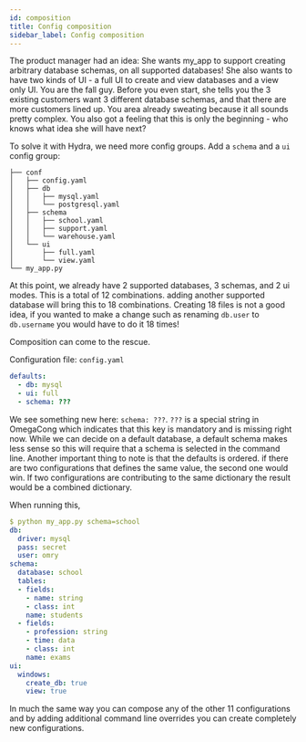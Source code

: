 ```yaml
---
id: composition
title: Config composition
sidebar_label: Config composition
---
```


The product manager had an idea:
She wants my_app to support creating arbitrary database schemas, on all supported databases!
She also wants to have two kinds of UI - a full UI to create and view databases and a view only UI.
You are the fall guy. Before you even start, she tells you the 3 existing customers want 3 different database schemas, and that there are more customers lined up.
You area already sweating because it all sounds pretty complex.
You also got a feeling that this is only the beginning - who knows what idea she will have next?

To solve it with Hydra, we need more config groups.
Add a `schema` and a `ui` config group:
```text
├── conf
│   ├── config.yaml
│   ├── db
│   │   ├── mysql.yaml
│   │   └── postgresql.yaml
│   ├── schema
│   │   ├── school.yaml
│   │   ├── support.yaml
│   │   └── warehouse.yaml
│   └── ui
│       ├── full.yaml
│       └── view.yaml
└── my_app.py
```

At this point, we already have 2 supported databases, 3 schemas, and 2 ui modes.
This is a total of 12 combinations. adding another supported database will bring this to 18 combinations.
Creating 18 files is not a good idea, if you wanted to make a change such as renaming `db.user` to `db.username` you would have to do it 18 times!

Composition can come to the rescue.

Configuration file: `config.yaml`
```yaml
defaults:
  - db: mysql
  - ui: full
  - schema: ???
```

We see something new here: `schema: ???`. `???` is a special string in OmegaCong which indicates that this key is mandatory and is missing right now.
While we can decide on a default database, a default schema makes less sense so this will require that a schema is selected in the command line.
Another important thing to note is that the defaults is ordered. if there are two configurations that defines
the same value, the second one would win. If two configurations are contributing to the same dictionary the result would be a combined dictionary.

When running this, 
```yaml
$ python my_app.py schema=school
db:
  driver: mysql
  pass: secret
  user: omry
schema:
  database: school
  tables:
  - fields:
    - name: string
    - class: int
    name: students
  - fields:
    - profession: string
    - time: data
    - class: int
    name: exams
ui:
  windows:
    create_db: true
    view: true
```

In much the same way you can compose any of the other 11 configurations and by adding additional command line overrides you can 
create completely new configurations.
